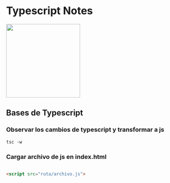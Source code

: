 # Typescript Notes 

<img width="200px" src="https://raw.githubusercontent.com/dante-v9/svg/master/typescript.svg">

## Bases de Typescript

### Observar los cambios de typescript y transformar a js

```
tsc -w
```

### Cargar archivo de js en index.html

```html

<script src="ruta/archivo.js">

```